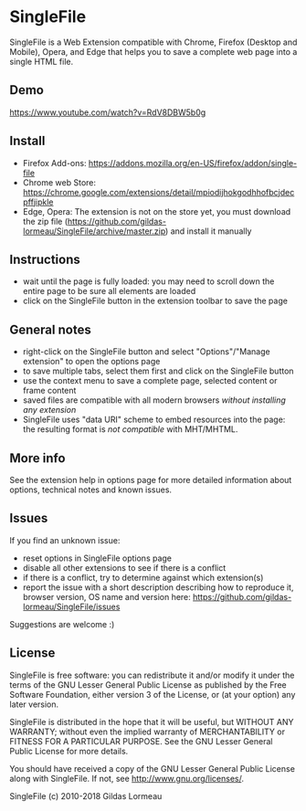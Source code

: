 # SingleFile
SingleFile is a Web Extension compatible with Chrome, Firefox (Desktop and Mobile), Opera, and Edge that helps you to save a complete web page into a single HTML file.

## Demo
https://www.youtube.com/watch?v=RdV8DBW5b0g

## Install
 - Firefox Add-ons: https://addons.mozilla.org/en-US/firefox/addon/single-file
 - Chrome web Store: https://chrome.google.com/extensions/detail/mpiodijhokgodhhofbcjdecpffjipkle
 - Edge, Opera: The extension is not on the store yet, you must download the zip file (https://github.com/gildas-lormeau/SingleFile/archive/master.zip) and install it manually

## Instructions
- wait until the page is fully loaded: you may need to scroll down the entire page to be sure all elements are loaded
- click on the SingleFile button in the extension toolbar to save the page

## General notes
- right-click on the SingleFile button and select "Options"/"Manage extension" to open the options page
- to save multiple tabs, select them first and click on the SingleFile button
- use the context menu to save a complete page, selected content or frame content
- saved files are compatible with all modern browsers *without installing any extension*
- SingleFile uses "data URI" scheme to embed resources into the page: the resulting format is *not compatible* with MHT/MHTML.

## More info
See the extension help in options page for more detailed information about options, technical notes and known issues.

## Issues
If you find an unknown issue:
- reset options in SingleFile options page
- disable all other extensions to see if there is a conflict
- if there is a conflict, try to determine against which extension(s)
- report the issue with a short description describing how to reproduce it, browser version, OS name and version here: https://github.com/gildas-lormeau/SingleFile/issues

Suggestions are welcome :)

## License
SingleFile is free software: you can redistribute it and/or modify
it under the terms of the GNU Lesser General Public License as published by
the Free Software Foundation, either version 3 of the License, or
(at your option) any later version.

SingleFile is distributed in the hope that it will be useful,
but WITHOUT ANY WARRANTY; without even the implied warranty of
MERCHANTABILITY or FITNESS FOR A PARTICULAR PURPOSE.  See the
GNU Lesser General Public License for more details.

You should have received a copy of the GNU Lesser General Public License
along with SingleFile.  If not, see <http://www.gnu.org/licenses/>.

SingleFile (c) 2010-2018 Gildas Lormeau
